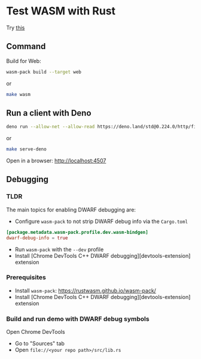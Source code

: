 # Test WASM with Rust

Try [this](https://medium.com/@agnislav/wasm-rust-vite-and-pnpm-workspace-db561f77c5ca)

## Command

Build for Web:

```bash
wasm-pack build --target web
```

or

```bash
make wasm
```

## Run a client with Deno

```bash
deno run --allow-net --allow-read https://deno.land/std@0.224.0/http/file_server.ts .
```

or

```bash
make serve-deno
```

Open in a browser: [http://localhost:4507](http://localhost:4507)

## Debugging

### TLDR

The main topics for enabling DWARF debugging are:

- Configure `wasm-pack` to not strip DWARF debug info via the `Cargo.toml`

```toml
[package.metadata.wasm-pack.profile.dev.wasm-bindgen]
dwarf-debug-info = true
```

- Run `wasm-pack` with the `--dev` profile
- Install [Chrome DevTools C++ DWARF debugging][devtools-extension] extension

### Prerequisites

- Install `wasm-pack`: https://rustwasm.github.io/wasm-pack/
- Install [Chrome DevTools C++ DWARF debugging][devtools-extension] extension

### Build and run demo with DWARF debug symbols

Open Chrome DevTools

- Go to "Sources" tab
- Open `file://<your repo path>/src/lib.rs`
